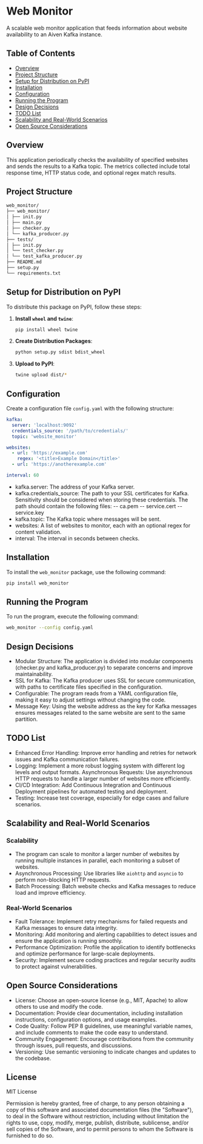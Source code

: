 # Web Monitor

A scalable web monitor application that feeds information about website availability to an Aiven Kafka instance.

## Table of Contents

- [Overview](#overview)
- [Project Structure](#project-structure)
- [Setup for Distribution on PyPI](#setup-for-distribution-on-pypi)
- [Installation](#installation)
- [Configuration](#configuration)
- [Running the Program](#running-the-program)
- [Design Decisions](#design-decisions)
- [TODO List](#todo-list)
- [Scalability and Real-World Scenarios](#scalability-and-real-world-scenarios)
- [Open Source Considerations](#open-source-considerations)

## Overview

This application periodically checks the availability of specified websites and sends the results to a Kafka topic. The metrics collected include total response time, HTTP status code, and optional regex match results.

## Project Structure

```bash
web_monitor/
├── web_monitor/
│ ├── init.py
│ ├── main.py
│ ├── checker.py
│ └── kafka_producer.py
├── tests/
│ ├── init.py
│ └── test_checker.py
│ └── test_kafka_producer.py
├── README.md
├── setup.py
└── requirements.txt
```

## Setup for Distribution on PyPI

To distribute this package on PyPI, follow these steps:

1. **Install `wheel` and `twine`**:

    ```sh
    pip install wheel twine
    ```

2. **Create Distribution Packages**:

    ```sh
    python setup.py sdist bdist_wheel
    ```

3. **Upload to PyPI**:

    ```sh
    twine upload dist/*
    ```

## Configuration

Create a configuration file `config.yaml` with the following structure:

```yaml
kafka:
  server: 'localhost:9092'
  credentials_source: '/path/to/credentials/'
  topic: 'website_monitor'

websites:
  - url: 'https://example.com'
    regex: '<title>Example Domain</title>'
  - url: 'https://anotherexample.com'

interval: 60
```

- kafka.server: The address of your Kafka server.
- kafka.credentials_source: The path to your SSL certificates for Kafka. Sensitivity should be considered when storing these credentials. The path should contain the following files:
    -- ca.pem
    -- service.cert
    -- service.key
- kafka.topic: The Kafka topic where messages will be sent.
- websites: A list of websites to monitor, each with an optional regex for content validation.
- interval: The interval in seconds between checks.

## Installation

To install the `web_monitor` package, use the following command:

```sh
pip install web_monitor
```

## Running the Program

To run the program, execute the following command:

```sh
web_monitor --config config.yaml
```

## Design Decisions

- Modular Structure: The application is divided into modular components (checker.py and
kafka_producer.py) to separate concerns and improve maintainability.
- SSL for Kafka: The Kafka producer uses SSL for secure communication, with paths to certificate files specified in the configuration.
- Configurable: The program reads from a YAML configuration file, making it easy to adjust settings without changing the code.
- Message Key: Using the website address as the key for Kafka messages ensures messages related to the same website are sent to the same partition.

## TODO List

- Enhanced Error Handling: Improve error handling and retries for network issues and Kafka communication failures.
- Logging: Implement a more robust logging system with different log levels and output formats.
Asynchronous Requests: Use asynchronous HTTP requests to handle a larger number of websites more efficiently.
- CI/CD Integration: Add Continuous Integration and Continuous Deployment pipelines for automated testing and deployment.
- Testing: Increase test coverage, especially for edge cases and failure scenarios.

## Scalability and Real-World Scenarios

### Scalability 

- The program can scale to monitor a larger number of websites by running multiple instances in parallel, each monitoring a subset of websites.
- Asynchronous Processing: Use libraries like `aiohttp` and `asyncio` to perform non-blocking HTTP requests.
- Batch Processing: Batch website checks and Kafka messages to reduce load and improve efficiency.

### Real-World Scenarios

- Fault Tolerance: Implement retry mechanisms for failed requests and Kafka messages to ensure data integrity.
- Monitoring: Add monitoring and alerting capabilities to detect issues and ensure the application is running smoothly.
- Performance Optimization: Profile the application to identify bottlenecks and optimize performance for large-scale deployments.
- Security: Implement secure coding practices and regular security audits to protect against vulnerabilities.

## Open Source Considerations

- License: Choose an open-source license (e.g., MIT, Apache) to allow others to use and modify the code.
- Documentation: Provide clear documentation, including installation instructions, configuration options, and usage examples.
- Code Quality: Follow PEP 8 guidelines, use meaningful variable names, and include comments to make the code easy to understand.
- Community Engagement: Encourage contributions from the community through issues, pull requests, and discussions.
- Versioning: Use semantic versioning to indicate changes and updates to the codebase.

## License

MIT License

Permission is hereby granted, free of charge, to any person obtaining a copy
of this software and associated documentation files (the "Software"), to deal
in the Software without restriction, including without limitation the rights
to use, copy, modify, merge, publish, distribute, sublicense, and/or sell
copies of the Software, and to permit persons to whom the Software is
furnished to do so.
